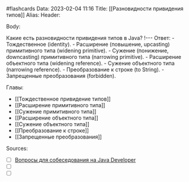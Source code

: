 #flashcards
Data: 2023-02-04 11:16
Title: [[Разновидности привидения типов]]
Alias:
Header:




Body:


Какие есть разновидности привидения типов в Java?
!---
Ответ:
	- Тождественное (identity).
	- Расширение (повышение, upcasting) примитивного типа (widening primitive).
	- Сужение (понижение, downcasting) примитивного типа (narrowing primitive).
	- Расширение объектного типа (widening reference).
	- Сужение объектного типа (narrowing reference).
	- Преобразование к строке (to String).
	- Запрещенные преобразования (forbidden).




Главы:
- [[Тождественное привидение типов]]
- [[Расширение примитивного типа]]
- [[Сужение примитивного типа]]
- [[Расширение объектного типа]]
- [[Сужение объектного типа]]
- [[Преобразование к строке]]
- [[Запрещенные преобразования]]


Sources:
- [ ] [Вопросы для собеседования на Java Developer](https://github.com/enhorse/java-interview/blob/master/README.md#%D0%9E%D0%9E%D0%9F)
- [ ] []()
- [ ] []()
